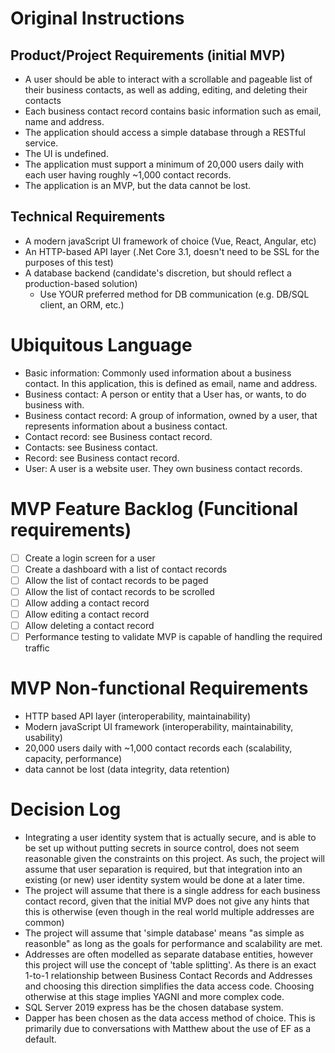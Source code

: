 # Original Instructions

## Product/Project Requirements (initial MVP)
- A user should be able to interact with a scrollable and pageable list of their business contacts, as well as adding, editing, and deleting their contacts
- Each business contact record contains basic information such as email, name and address.
- The application should access a simple database through a RESTful service.
- The UI is undefined.
- The application must support a minimum of 20,000 users daily with each user having roughly ~1,000 contact records.
- The application is an MVP, but the data cannot be lost.

## Technical Requirements
- A modern javaScript UI framework of choice (Vue, React, Angular, etc)
- An HTTP-based API layer (.Net Core 3.1, doesn't need to be SSL for the purposes of this test)
- A database backend (candidate's discretion, but should reflect a production-based solution)
  - Use YOUR preferred method for DB communication (e.g. DB/SQL client, an ORM, etc.)

# Ubiquitous Language
- Basic information: Commonly used information about a business contact. In this application, this is defined as email, name and address.
- Business contact: A person or entity that a User has, or wants, to do business with.
- Business contact record: A group of information, owned by a user, that represents information about a business contact.
- Contact record: see Business contact record.
- Contacts: see Business contact.
- Record: see Business contact record.
- User: A user is a website user. They own business contact records.

# MVP Feature Backlog (Funcitional requirements)
- [ ] Create a login screen for a user
- [ ] Create a dashboard with a list of contact records
- [ ] Allow the list of contact records to be paged
- [ ] Allow the list of contact records to be scrolled
- [ ] Allow adding a contact record
- [ ] Allow editing a contact record
- [ ] Allow deleting a contact record
- [ ] Performance testing to validate MVP is capable of handling the required traffic

# MVP Non-functional Requirements
- HTTP based API layer (interoperability, maintainability)
- Modern javaScript UI framework (interoperability, maintainability, usability)
- 20,000 users daily with ~1,000 contact records each (scalability, capacity, performance)
- data cannot be lost (data integrity, data retention)

# Decision Log
- Integrating a user identity system that is actually secure, and is able to be set up without putting secrets in source control, does not seem reasonable given the constraints on this project.  As such, the project will assume that user separation is required, but that integration into an existing (or new) user identity system would be done at a later time.
- The project will assume that there is a single address for each business contact record, given that the initial MVP does not give any hints that this is otherwise (even though in the real world multiple addresses are common)
- The project will assume that 'simple database' means "as simple as reasonble" as long as the goals for performance and scalability are met.
- Addresses are often modelled as separate database entities, however this project will use the concept of 'table splitting'. As there is an exact 1-to-1 relationship between Business Contact Records and Addresses and choosing this direction simplifies the data access code.  Choosing otherwise at this stage implies YAGNI and more complex code.
- SQL Server 2019 express has be the chosen database system.
- Dapper has been chosen as the data access method of choice.  This is primarily due to conversations with Matthew about the use of EF as a default.